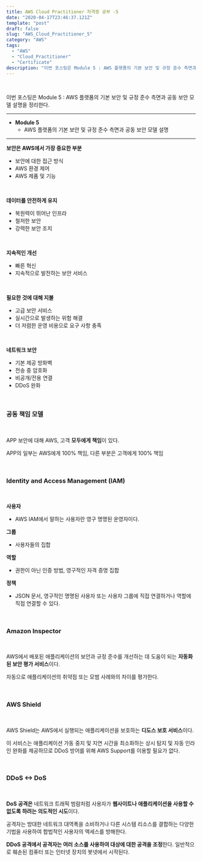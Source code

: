 ```yaml
---
title: AWS Cloud Practitioner 자격증 공부 -5
date: "2020-04-17T23:46:37.121Z"
template: "post"
draft: false
slug: "AWS_Cloud_Practitioner_5"
category: "AWS"
tags:
  - "AWS"
  - "Cloud_Practitioner"
  - "Certificate"
description: "이번 포스팅은 Module 5 : AWS 플랫폼의 기본 보안 및 규정 준수 측면과 공동 보안 모델 설명을 정리한다."
---
```


<br/>

이번 포스팅은 Module 5 : AWS 플랫폼의 기본 보안 및 규정 준수 측면과 공동 보안 모델 설명을 정리한다.

---

* **Module 5**
	* AWS 플랫폼의 기본 보안 및 규정 준수 측면과 공동 보안 모델 설명

---

**보안은 AWS에서 가장 중요한 부분**
* 보안에 대한 접근 방식
* AWS 환경 제어
* AWS 제품 및 기능

<br/>

**데이터를 안전하게 유지**
* 복원력이 뛰어난 인프라
* 철저한 보안
* 강력한 보안 조치

<br/>

**지속적인 개선**
* 빠른 혁신
* 지속적으로 발전하는 보안 서비스

<br/>

**필요한 것에 대해 지불**
* 고급 보안 서비스
* 실시간으로 발생하는 위험 해결
* 더 저렴한 운영 비용으로 요구 사항 충족

<br/>

**네트워크 보안**
* 기본 제공 방화벽
* 전송 중 암호화
* 비공개/전용 연결
* DDoS 완화

<br/>

### 공동 책임 모델

<br/>

APP 보안에 대해 AWS, 고객 **모두에게 책임**이 있다.<br/>

APP의 일부는 AWS에게 100% 책임, 다른 부분은 고객에게 100% 책임<br/>

<br/>

### Identity and Access Management (IAM)

<br/>

**사용자**
* AWS IAM에서 말하는 사용자란 영구 명명된 운영자이다.

**그룹**
* 사용자들의 집합

**역할**
* 권한이 아닌 인증 방법, 영구적인 자격 증명 집합

**정책**
* JSON 문서, 영구적인 명명된 사용자 또는 사용자 그룹에 직접 연결하거나 역할에 직접 연결할 수 있다.

<br/>

### Amazon Inspector

<br/>

AWS에서 배포된 애플리케이션의 보안과 규정 준수를 개선하는 데 도움이 되는 **자동화된 보안 평가 서비스**이다.<br/>

자동으로 애플리케이션의 취약점 또는 모범 사례와의 차이를 평가한다.<br/>

<br/>

### AWS Shield

<br/>

AWS Shield는 AWS에서 실행되는 애플리케이션을 보호하는 **디도스 보호 서비스**이다.<br/>

이 서비스는 애플리케이션 가동 중지 및 지연 시간을 최소화하는 상시 탐지 및 자동 인라인 완화를 제공하므로 DDoS 방어를 위해 AWS Support를 이용할 필요가 없다.<br/>

<br/>

### DDoS <-> DoS

<br/>

**DoS 공격은** 네트워크 트래픽 범람처럼 사용자가 **웹사이트나 애플리케이션을 사용할 수 없도록 하려는 의도적인 시도**이다.<br/>

공격자는 방대한 네트워크 대역폭을 소비하거나 다른 시스템 리소스를 결합하는 다양한 기법을 사용하여 합법적인 사용자의 액세스를 방해한다.<br/>

**DDoS 공격에서 공격자는 여러 소스를 사용하여 대상에 대한 공격을 조정**한다. 일반적으로 훼손된 컴퓨터 또는 인터넷 장치의 봇넷에서 시작된다.<br/>
